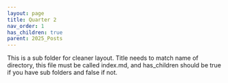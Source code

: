 ```yaml
---
layout: page
title: Quarter 2
nav_order: 1
has_children: true
parent: 2025_Posts
---
```


This is a sub folder for cleaner layout. Title needs to match name of directory, this file must be called index.md, and has_children should be true if you have sub folders and false if not. 